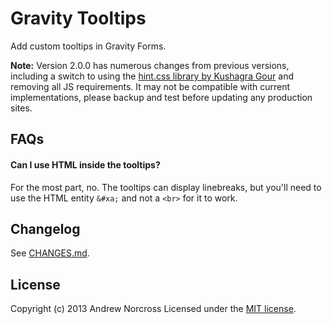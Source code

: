 Gravity Tooltips
================

Add custom tooltips in Gravity Forms.

**Note:** Version 2.0.0 has numerous changes from previous versions, including a switch to using the [hint.css library by Kushagra Gour](http://kushagragour.in/lab/hint/ "hint.css library by Kushagra Gour") and removing all JS requirements. It may not be compatible with current implementations, please backup and test before updating any production sites.

## FAQs

#### Can I use HTML inside the tooltips?
For the most part, no. The tooltips can display linebreaks, but you'll need to use the HTML entity `&#xa;` and not a `<br>` for it to work.

## Changelog
See [CHANGES.md](CHANGES.md).

## License
Copyright (c) 2013 Andrew Norcross
Licensed under the [MIT license](http://opensource.org/licenses/MIT).